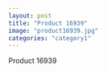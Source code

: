 ```yaml
---
layout: post
title: "Product 16939"
image: "product16939.jpg"
categories: "category1"
---
```

Product 16939
